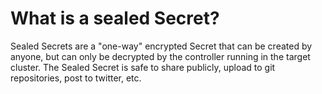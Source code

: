 # What is a sealed Secret?

Sealed Secrets are a "one-way" encrypted Secret that can be created by anyone, but can only be decrypted by the controller running in the target cluster.
The Sealed Secret is safe to share publicly, upload to git repositories, post to twitter, etc.

